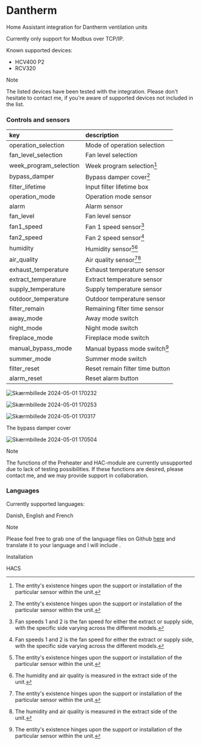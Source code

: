 # Dantherm 
Home Assistant integration for Dantherm ventilation units

Currently only support for Modbus over TCP/IP.

Known supported devices:
* HCV400 P2
* RCV320

> [!NOTE]
> The listed devices have been tested with the integration. Please don't hesitate to contact me, if you're aware of supported devices not included in the list.

### Controls and sensors

key | description
:--- | :---
operation_selection | Mode of operation selection
fan_level_selection | Fan level selection
week_program_selection | Week program selection[^1]
bypass_damper | Bypass damper cover[^1]
filter_lifetime | Input filter lifetime box
operation_mode | Operation mode sensor
alarm | Alarm sensor
fan_level | Fan level sensor
fan1_speed | Fan 1 speed sensor[^2]
fan2_speed | Fan 2 speed sensor[^2]
humidity | Humidity sensor[^1][^3]
air_quality | Air quality sensor[^1][^3]
exhaust_temperature | Exhaust temperature sensor
extract_temperature | Extract temperature sensor
supply_temperature | Supply temperature sensor
outdoor_temperature | Outdoor temperature sensor
filter_remain | Remaining filter time sensor
away_mode | Away mode switch
night_mode | Night mode switch
fireplace_mode | Fireplace mode switch
manual_bypass_mode | Manual bypass mode switch[^1]
summer_mode| Summer mode switch
filter_reset | Reset remain filter time button
alarm_reset | Reset alarm button

[^1]: The entity's existence hinges upon the support or installation of the particular sensor within the unit.
[^2]: Fan speeds 1 and 2 is the fan speed for either the extract or supply side, with the specific side varying across the different models.
[^3]: The humidity and air quality is measured in the extract side of the unit.

![Skærmbillede 2024-05-01 170232](https://github.com/Tvalley71/dantherm/assets/83084467/0f98cc7d-dbce-478c-836f-aecfe0bfb92c)

![Skærmbillede 2024-05-01 170253](https://github.com/Tvalley71/dantherm/assets/83084467/563a84f6-5158-411b-8ebb-13c68728b272)

![Skærmbillede 2024-05-01 170317](https://github.com/Tvalley71/dantherm/assets/83084467/2a56a4f0-0016-4797-a0ca-f352082f716c)

The bypass damper cover

![Skærmbillede 2024-05-01 170504](https://github.com/Tvalley71/dantherm/assets/83084467/1997bd58-a07a-4c32-b3f2-f96c16acda69)

> [!NOTE]
> The functions of the Preheater and HAC-module are currently unsupported due to lack of testing possibilities. If these functions are desired, please contact me, and we may provide support in collaboration.

### Languages

Currently supported languages:

Danish, English and French

> [!NOTE]
> Please feel free to grab one of the language files on Github [here](./custom_components/dantherm/translations) and translate it to your language and I will include .

Installation

HACS


